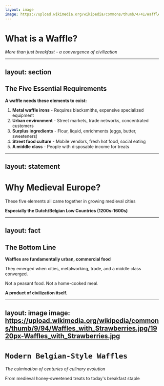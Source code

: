 ```yaml
---
layout: image
image: https://upload.wikimedia.org/wikipedia/commons/thumb/4/41/Waffle_with_Strawberries_and_Whipped_Cream.jpg/1920px-Waffle_with_Strawberries_and_Whipped_Cream.jpg
---
```


# What is a Waffle?
*More than just breakfast - a convergence of civilization*

---
layout: section
---

## The Five Essential Requirements

**A waffle needs these elements to exist:**

1. **Metal waffle irons** - Requires blacksmiths, expensive specialized equipment
2. **Urban environment** - Street markets, trade networks, concentrated customers
3. **Surplus ingredients** - Flour, liquid, enrichments (eggs, butter, sweeteners)
4. **Street food culture** - Mobile vendors, fresh hot food, social eating
5. **A middle class** - People with disposable income for treats

---
layout: statement
---

# Why Medieval Europe?

These five elements all came together in growing medieval cities

**Especially the Dutch/Belgian Low Countries (1200s-1600s)**

---
layout: fact
---

## The Bottom Line

**Waffles are fundamentally urban, commercial food**

They emerged when cities, metalworking, trade, and a middle class converged.

Not a peasant food. Not a home-cooked meal.

**A product of civilization itself.**

---
layout: image
image: https://upload.wikimedia.org/wikipedia/commons/thumb/9/94/Waffles_with_Strawberries.jpg/1920px-Waffles_with_Strawberries.jpg
---

# `Modern Belgian-Style Waffles`
*The culmination of centuries of culinary evolution*

From medieval honey-sweetened treats to today's breakfast staple
